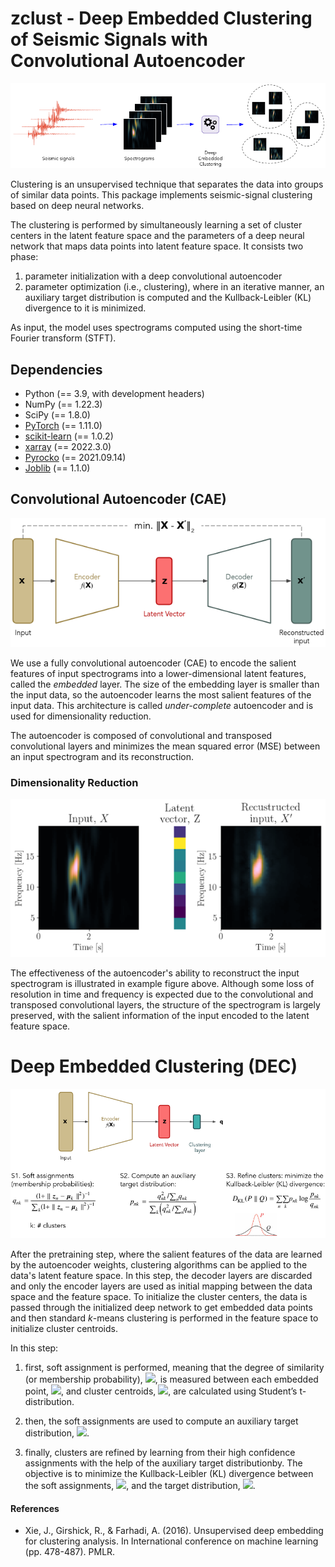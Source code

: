 # zclust - Deep Embedded Clustering of Seismic Signals with Convolutional Autoencoder

![overview](./images/01_overview.png)

Clustering is an unsupervised technique that separates the data into groups of
similar data points. This package implements seismic-signal clustering based on
deep neural networks.

The clustering is performed by simultaneously learning a set of cluster centers
in the latent feature space and the parameters of a deep neural network that
maps data points into latent feature space. It consists two phase:
1. parameter initialization with a deep convolutional autoencoder
2. parameter optimization (i.e., clustering), where in an iterative manner, an
auxiliary target distribution is computed and the Kullback-Leibler (KL)
divergence to it is minimized.

As input, the model uses spectrograms computed using the short-time Fourier
transform (STFT).


## Dependencies

- Python (== 3.9, with development headers)
- NumPy (== 1.22.3)
- SciPy (== 1.8.0)
- [PyTorch](https://pytorch.org/) (== 1.11.0)
- [scikit-learn](https://scikit-learn.org/stable/) (== 1.0.2)
- [xarray](https://docs.xarray.dev/en/stable/) (== 2022.3.0)
- [Pyrocko](https://pyrocko.org/) (== 2021.09.14)
- [Joblib](https://joblib.readthedocs.io/en/latest/) (== 1.1.0)


## Convolutional Autoencoder (CAE)
<p align="center">
    <img src="./images/02_cae.png">
</p>

We use a fully convolutional autoencoder (CAE) to encode the salient features
of input spectrograms into a lower-dimensional latent features, called the
*embedded* layer. The size of the embedding layer is smaller than the input
data, so the autoencoder learns the most salient features of the input data.
This architecture is called *under-complete* autoencoder and is used for
dimensionality reduction.

The autoencoder is composed of convolutional and transposed convolutional
layers and minimizes the mean squared error (MSE) between an input spectrogram
and its reconstruction.


### Dimensionality Reduction
<p align="center">
    <img src="./images/03_embedding.png">
</p>

The effectiveness of the autoencoder's ability to reconstruct the input
spectrogram is illustrated in example figure above. Although some loss of
resolution in time and frequency is expected due to the convolutional and
transposed convolutional layers, the structure of the spectrogram is largely
preserved, with the salient information of the input encoded to the latent
feature space.


# Deep Embedded Clustering (DEC)
<p align="center">
    <img src="./images/04_dec.png">
</p>

After the pretraining step, where the salient features of the data are learned
by the autoencoder weights, clustering algorithms can be applied to the data's
latent feature space. In this step, the decoder layers are discarded and only
the encoder layers are used as initial mapping between the data space and the
feature space. To initialize the cluster centers, the data is passed through
the initialized deep network to get embedded data points and then standard
*k*-means clustering is performed in the feature space to initialize cluster
centroids.

In this step:
1. first, soft assignment is performed, meaning that the degree of similarity
(or membership probability),
<img src="https://render.githubusercontent.com/render/math?math=q_{nk}">,
is measured between each embedded point,
<img src="https://render.githubusercontent.com/render/math?math=z_{n}">,
and cluster centroids,
<img src="https://render.githubusercontent.com/render/math?math=\mu_{k}">,
are calculated using Student’s t-distribution.

2. then, the soft assignments are used to compute an auxiliary target
distribution,
<img src="https://render.githubusercontent.com/render/math?math=p_{nk}">.

3. finally, clusters are refined by learning from their high confidence
assignments with the help of the auxiliary target distributionby. The objective
is to minimize the Kullback-Leibler (KL) divergence between the soft assignments,
<img src="https://render.githubusercontent.com/render/math?math=q_{nk}">,
and the target distribution,
<img src="https://render.githubusercontent.com/render/math?math=p_{nk}">.


#### References
* Xie, J., Girshick, R., & Farhadi, A. (2016). Unsupervised deep embedding for
clustering analysis. In International conference on machine learning
(pp. 478-487). PMLR.
